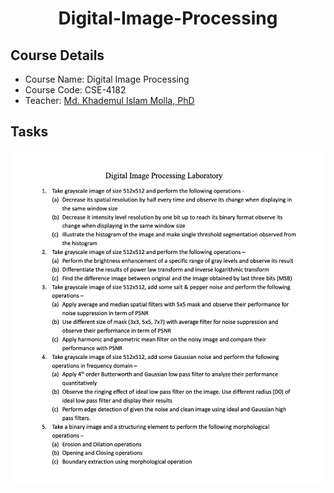 <h1 align="center">Digital-Image-Processing</h1>

## Course Details
- Course Name: Digital Image Processing 
- Course Code: CSE-4182
- Teacher: [Md. Khademul Islam Molla, PhD](http://rurfid.ru.ac.bd/ru_profile/public/teacher/22701268/profile)

## Tasks
![](/Manuals/DIP_Lab.png)